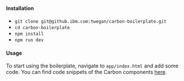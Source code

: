 #### Installation
- `git clone git@github.ibm.com:twegan/carbon-boilerplate.git`
- `cd carbon-boilerplate`
- `npm install`
- `npm run dev`

#### Usage
To start using the boilerplate, navigate to `app/index.html` and add some code. You can find code snippets of the Carbon components [here](http://www.carbondesignsystem.com/).